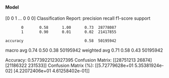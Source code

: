 #### Model
[0 0 1 ... 0 0 0]
Classification Report:
              precision    recall  f1-score   support

           0       0.58      1.00      0.73  28778087
           1       0.90      0.01      0.02  21417855

    accuracy                           0.58  50195942
   macro avg       0.74      0.50      0.38  50195942
weighted avg       0.71      0.58      0.43  50195942

Accuracy: 0.5773922123027395
Confusion Matrix:
[[28751213    26874]
 [21186322   231533]]
Confusion Matrix (%):
[[5.72779628e+01 5.35381924e-02]
 [4.22072406e+01 4.61258402e-01]]

